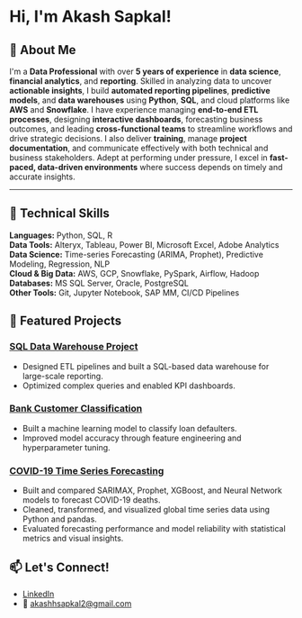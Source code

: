 # Hi, I'm Akash Sapkal! 

## 🔎 About Me

I'm a **Data Professional** with over **5 years of experience** in **data science**, **financial analytics**, and **reporting**. Skilled in analyzing data to uncover **actionable insights**, I build **automated reporting pipelines**, **predictive models**, and **data warehouses** using **Python**, **SQL**, and cloud platforms like **AWS** and **Snowflake**. I have experience managing **end-to-end ETL processes**, designing **interactive dashboards**, forecasting business outcomes, and leading **cross-functional teams** to streamline workflows and drive strategic decisions. I also deliver **training**, manage **project documentation**, and communicate effectively with both technical and business stakeholders. Adept at performing under pressure, I excel in **fast-paced, data-driven environments** where success depends on timely and accurate insights.

---

## 🔧 Technical Skills

**Languages:** Python, SQL, R  
**Data Tools:** Alteryx, Tableau, Power BI, Microsoft Excel, Adobe Analytics  
**Data Science:** Time-series Forecasting (ARIMA, Prophet), Predictive Modeling, Regression, NLP  
**Cloud & Big Data:** AWS, GCP, Snowflake, PySpark, Airflow, Hadoop  
**Databases:** MS SQL Server, Oracle, PostgreSQL  
**Other Tools:** Git, Jupyter Notebook, SAP MM, CI/CD Pipelines  


## 📂 Featured Projects

### [SQL Data Warehouse Project](https://github.com/akashhsapkal1/SQL-Data-Warehouse-Project)
- Designed ETL pipelines and built a SQL-based data warehouse for large-scale reporting.
- Optimized complex queries and enabled KPI dashboards.

### [Bank Customer Classification](https://github.com/akashhsapkal1/Bank-Customer-Classification)
- Built a machine learning model to classify loan defaulters.
- Improved model accuracy through feature engineering and hyperparameter tuning.

### [COVID-19 Time Series Forecasting](https://github.com/akashhsapkal1/ARIMA-COVID19-CasePrediction)
- Built and compared SARIMAX, Prophet, XGBoost, and Neural Network models to forecast COVID-19 deaths.
- Cleaned, transformed, and visualized global time series data using Python and pandas.
- Evaluated forecasting performance and model reliability with statistical metrics and visual insights.


## 📫 Let's Connect!
- [LinkedIn](https://www.linkedin.com/in/akash-h-sapkal/)
- 📧 akashhsapkal2@gmail.com
